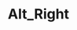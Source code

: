---
title: Alt_Right
crosslinks:
- AskHistorians
- samharris
- Pyongyang
- uncensorednews
- Drama
- all
---